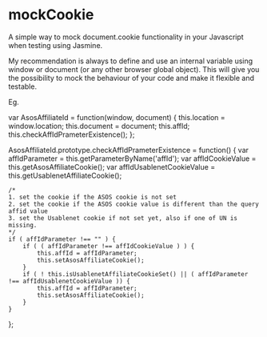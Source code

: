 # mockCookie
A simple way to mock document.cookie functionality in your Javascript when testing using Jasmine.

My recommendation is always to define and use an internal variable using window or document (or any other browser global object).
This will give you the possibility to mock the behaviour of your code and make it flexible and testable.

Eg.

var AsosAffiliateId = function(window, document) {
    this.location = window.location;
    this.document = document;
    this.affId;
    this.checkAffIdPrameterExistence();
};

AsosAffiliateId.prototype.checkAffIdPrameterExistence = function() {
    var affIdParameter = this.getParameterByName('affId');
    var affIdCookieValue = this.getAsosAffiliateCookie();
    var affIdUsablenetCookieValue = this.getUsablenetAffiliateCookie();

    /*
    1. set the cookie if the ASOS cookie is not set
    2. set the cookie if the ASOS cookie value is different than the query affid value
    3. set the Usablenet cookie if not set yet, also if one of UN is missing.
    */
    if ( affIdParameter !== "" ) {
        if ( ( affIdParameter !== affIdCookieValue ) ) {
            this.affId = affIdParameter;
            this.setAsosAffiliateCookie();
        }
        if ( ! this.isUsablenetAffiliateCookieSet() || ( affIdParameter !== affIdUsablenetCookieValue )) {
            this.affId = affIdParameter;
            this.setAsosAffiliateCookie();
        }
    }
};

